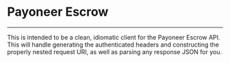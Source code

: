 # Payoneer Escrow

---

This is intended to be a clean, idiomatic client for the Payoneer Escrow API. This will handle generating the authenticated headers and constructing the properly nested request URI, as well as parsing any response JSON for you.
